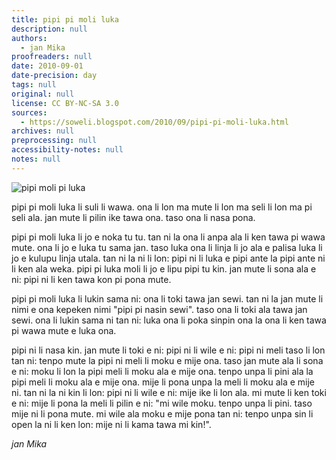 ```yaml
---
title: pipi pi moli luka
description: null
authors:
  - jan Mika
proofreaders: null
date: 2010-09-01
date-precision: day
tags: null
original: null
license: CC BY-NC-SA 3.0
sources:
  - https://soweli.blogspot.com/2010/09/pipi-pi-moli-luka.html
archives: null
preprocessing: null
accessibility-notes: null
notes: null
---
```


<!-- "Praying Mantis Pose 5617" by CatDancing (https://www.flickr.com/photos/catdancing/1437017456/). CC BY-NC 2.0. -->
![pipi moli pi luka](https://live.staticflickr.com/1045/1437017456_3fedea808a_b.jpg)

pipi pi moli luka li suli li wawa. ona li lon ma mute li lon ma seli li lon ma pi seli ala. jan mute li pilin ike tawa ona. taso ona li nasa pona.

pipi pi moli luka li jo e noka tu tu. tan ni la ona li anpa ala li ken tawa pi wawa mute. ona li jo e luka tu sama jan. taso luka ona li linja li jo ala e palisa luka li jo e kulupu linja utala. tan ni la ni li lon: pipi ni li luka e pipi ante la pipi ante ni li ken ala weka. pipi pi luka moli li jo e lipu pipi tu kin. jan mute li sona ala e ni: pipi ni li ken tawa kon pi pona mute.

pipi pi moli luka li lukin sama ni: ona li toki tawa jan sewi. tan ni la jan mute li nimi e ona kepeken nimi "pipi pi nasin sewi". taso ona li toki ala tawa jan sewi. ona li lukin sama ni tan ni: luka ona li poka sinpin ona la ona li ken tawa pi wawa mute e luka ona.

pipi ni li nasa kin. jan mute li toki e ni: pipi ni li wile e ni: pipi ni meli taso li lon tan ni: tenpo mute la pipi ni meli li moku e mije ona. taso jan mute ala li sona e ni: moku li lon la pipi meli li moku ala e mije ona. tenpo unpa li pini ala la pipi meli li moku ala e mije ona. mije li pona unpa la meli li moku ala e mije ni. tan ni la ni kin li lon: pipi ni li wile e ni: mije ike li lon ala. mi mute li ken toki e ni: mije li pona la meli li pilin e ni: "mi wile moku. tenpo unpa li pini. taso mije ni li pona mute. mi wile ala moku e mije pona tan ni: tenpo unpa sin li open la ni li ken lon: mije ni li kama tawa mi kin!".

*jan Mika*
